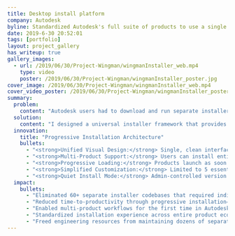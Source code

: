 ```yaml
---
title: Desktop install platform
company: Autodesk
byline: Standardized Autodesk's full suite of products to use a single install SDK
date: 2019-6-30 20:52:01
tags: [portfolio]
layout: project_gallery
has_writeup: true
gallery_images:
  - url: /2019/06/30/Project-Wingman/wingmanInstaller_web.mp4
    type: video
    poster: /2019/06/30/Project-Wingman/wingmanInstaller_poster.jpg
cover_image: /2019/06/30/Project-Wingman/wingmanInstaller_web.mp4
cover_video_poster: /2019/06/30/Project-Wingman/wingmanInstaller_poster.jpg
summary:
  problem:
    content: "Autodesk users had to download and run separate installers for every product they needed—each with different interfaces, interaction patterns, and customization options built by different teams. Installing a full Autodesk workflow meant managing dozens of separate installer experiences, each requiring user attention and decision-making. Users couldn't install multiple products together, and each installer blocked their work until fully complete."
  solution:
    content: "I designed a universal installer framework that provides one consistent experience across all Autodesk products. The same clean, simplified interface works whether users download a single product or install an entire multi-product suite. Advanced customization was moved to the separate Custom Install web tool, keeping the desktop experience focused and streamlined."
  innovation:
    title: "Progressive Installation Architecture"
    bullets:
      - "<strong>Unified Visual Design:</strong> Single, clean interface replaced 60+ different installer designs"
      - "<strong>Multi-Product Support:</strong> Users can install entire workflows in one session instead of managing separate installers"
      - "<strong>Progressive Loading:</strong> Products launch as soon as core components install, with secondary features loading in background"
      - "<strong>Simplified Customization:</strong> Limited to 5 essential checkboxes, with advanced options handled via web tool"
      - "<strong>Quiet Install Mode:</strong> Admin-controlled version prevents user modifications for enterprise deployments"
  impact:
    bullets:
      - "Eliminated 60+ separate installer codebases that required individual maintenance"
      - "Reduced time-to-productivity through progressive installation—users can start working while installation continues"
      - "Enabled multi-product workflows for the first time in Autodesk's history"
      - "Standardized installation experience across entire product ecosystem"
      - "Freed engineering resources from maintaining dozens of separate installer interfaces"
---
```

